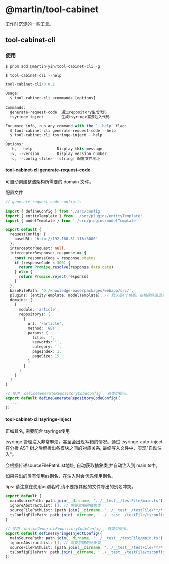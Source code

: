 
# @martin/tool-cabinet

工作时沉淀的一些工具。

## tool-cabinet-cli 

### 使用

```typescript
$ pnpm add @martin-yin/tool-cabinet-cli -g

$ tool-cabinet-cli --help

tool-cabinet-cli/0.0.1

Usage:
  $ tool-cabinet-cli <command> [options]

Commands:
  generate-request-code  通过repository生成代码
  tsyringe-inject        生成tsyringe需要注入代码

For more info, run any command with the `--help` flag:
  $ tool-cabinet-cli generate-request-code --help
  $ tool-cabinet-cli tsyringe-inject --help

Options:
  -h, --help           Display this message
  -v, --version        Display version number
  -c, --config <file>  [string] 配置文件地址

```


#### tool-cabinet-cli generate-request-code 

可自动创建整洁架构所需要的 domain 文件。

配置文件

```typescript
// generate-request-code.config.ts

import { defineConfig } from './src/config'
import { entityTemplate } from './src/plugins/entityTemplate'
import { modelTemplate } from './src/plugins/modelTemplate'

export default {
  requestConfig: {
    baseURL: 'http://192.168.31.116:3000'
  },
  interceptorRequest: null,
  interceptorResponse: response => {
    const responseCode = response.status
    if (responseCode < 300) {
      return Promise.resolve(response.data.data)
    } else {
      return Promise.reject(response)
    }
  },
  baseFilePath: 'D:/knowledge-base/packages/webapp/src/',
  plugins: [entityTemplate, modelTemplate], // 默认是4个模板，在根据传递进来的模板判断差集
  domains: [
    {
      module: 'article',
      repositorys: [
        {
          url: '/article',
          method: 'GET',
          params: {
            title: '',
            keywords: '',
            category: '',
            pageIndex: 1,
            pageSize: 15
          }
        }
      ]
    }
  ]
}

// 使用 `defineGenerateRepositoryCodeConfig`, 有类型提示。
export default defineGenerateRepositoryCodeConfig({
  ....
})
```


#### tool-cabinet-cli tsyringe-inject

正如其名, 需要配合 tsyringe使用

tsyringe 管理注入非常麻烦，甚至会出现写错的情况。通过 tsyringe-auto-inject 在分析 AST 树之后解析出各模块之间的对应关系, 最终写入文件中，实现"自动注入"。


会根据传递sourceFilePathList地址, 自动获取抽象类,并自动注入到 main.ts中。

如果导出的类有使用as别名，在注入时会优先使用别名。

tips: 请注意在使用as别名时,请不要跟其他的文件导出的别名冲突。

```typescript
export default {
  mainSourcePath: path.join(__dirname, '../__test__/testFile/main.ts'), // 主文件
  ignoreAbstractList: [], // 需要忽略的抽象类
  sourceFilePathList: [path.join(__dirname, '../__test__/testFile/**/*.ts')], // 要被注入的class
  tsConfigFilePath: path.join(__dirname, '../__test__/testFile/tsconfig.json') // tsconfig 位置
}

// 使用 `defineGenerateRepositoryCodeConfig`, 有类型提示。
export default defineTsyringeInjectConfig({
  mainSourcePath: path.join(__dirname, '../__test__/testFile/main.ts'), // 主文件
  ignoreAbstractList: [], // 需要忽略的抽象类
  sourceFilePathList: [path.join(__dirname, '../__test__/testFile/**/*.ts')], // 要被注入的class
  tsConfigFilePath: path.join(__dirname, '../__test__/testFile/tsconfig.json') // tsconfig 位置
})

```